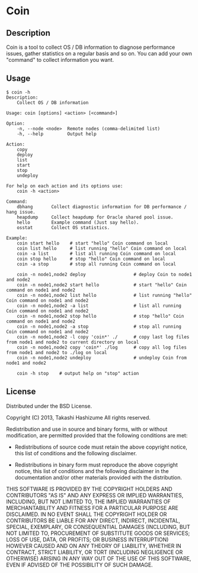 # Coin

## Description

Coin is a tool to collect OS / DB information to diagnose performance issues,
gather statistics on a regular basis and so on.
You can add your own "command" to collect information you want.

## Usage

    $ coin -h
    Description:
        Collect OS / DB information

    Usage: coin [options] <action> [<command>]

    Option:
        -n, --node <node>  Remote nodes (comma-delimited list)
        -h, --help         Output help

    Action:
        copy
        deploy
        list
        start
        stop
        undeploy

    For help on each action and its options use:
        coin -h <action>

    Command:
        dbhang       Collect diagnostic information for DB performance / hang issue.
        heapdump     Collect heapdump for Oracle shared pool issue.
        hello        Example command (Just say hello).
        osstat       Collect OS statistics.

    Example:
        coin start hello    # start "hello" Coin command on local
        coin list hello     # list running "hello" Coin command on local
        coin -a list        # list all running Coin command on local
        coin stop hello     # stop "hello" Coin command on local
        coin -a stop        # stop all running Coin command on local

        coin -n node1,node2 deploy                  # deploy Coin to node1 and node2
        coin -n node1,node2 start hello             # start "hello" Coin command on node1 and node2
        coin -n node1,node2 list hello              # list running "hello" Coin command on node1 and node2
        coin -n node1,node2 -a list                 # list all running Coin command on node1 and node2
        coin -n node1,node2 stop hello              # stop "hello" Coin command on node1 and node2
        coin -n node1,node2 -a stop                 # stop all running Coin command on node1 and node2
        coin -n node1,node2 -l copy 'coin*' ./      # copy last log files from node1 and node2 to current directory on local
        coin -n node1,node2 copy 'coin*' ./log      # copy all log files from node1 and node2 to ./log on local
        coin -n node1,node2 undeploy                # undeploy Coin from node1 and node2

        coin -h stop    # output help on "stop" action

## License

Distributed under the BSD License.

Copyright (C) 2013, Takashi Hashizume
All rights reserved.

Redistribution and use in source and binary forms, with or without
modification, are permitted provided that the following conditions are met:

* Redistributions of source code must retain the above copyright notice, this
  list of conditions and the following disclaimer.

* Redistributions in binary form must reproduce the above copyright notice,
  this list of conditions and the following disclaimer in the documentation
  and/or other materials provided with the distribution.

THIS SOFTWARE IS PROVIDED BY THE COPYRIGHT HOLDERS AND CONTRIBUTORS "AS IS" AND
ANY EXPRESS OR IMPLIED WARRANTIES, INCLUDING, BUT NOT LIMITED TO, THE IMPLIED
WARRANTIES OF MERCHANTABILITY AND FITNESS FOR A PARTICULAR PURPOSE ARE
DISCLAIMED. IN NO EVENT SHALL THE COPYRIGHT HOLDER OR CONTRIBUTORS BE LIABLE
FOR ANY DIRECT, INDIRECT, INCIDENTAL, SPECIAL, EXEMPLARY, OR CONSEQUENTIAL
DAMAGES (INCLUDING, BUT NOT LIMITED TO, PROCUREMENT OF SUBSTITUTE GOODS OR
SERVICES; LOSS OF USE, DATA, OR PROFITS; OR BUSINESS INTERRUPTION) HOWEVER
CAUSED AND ON ANY THEORY OF LIABILITY, WHETHER IN CONTRACT, STRICT LIABILITY,
OR TORT (INCLUDING NEGLIGENCE OR OTHERWISE) ARISING IN ANY WAY OUT OF THE USE
OF THIS SOFTWARE, EVEN IF ADVISED OF THE POSSIBILITY OF SUCH DAMAGE.
